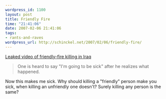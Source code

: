 ```yaml
--- 
wordpress_id: 1100
layout: post
title: Friendly Fire
time: "21:41:06"
date: 2007-02-06 21:41:06
tags: 
- rants-and-raves
wordpress_url: http://schinckel.net/2007/02/06/friendly-fire/
---
```

[Leaked video of friendly-fire killing in Iraq][1]

> One is heard to say "I'm going to be sick" after he realizes what happened.

Now this makes me sick. Why should killing a "friendly" person make you sick, when killing an unfriendly one doesn't? Surely killing any person is the same? 

   [1]: http://www.wstm.com/Global/story.asp?S=6043065&nav=2aKD

